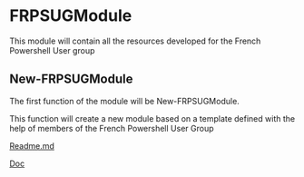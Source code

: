 # FRPSUGModule

This module will contain all the resources developed for the French Powershell User group

## New-FRPSUGModule

The first function of the module will be New-FRPSUGModule.

This function will create a new module based on a template defined with the help of members of the French Powershell User Group

[Readme.md](https://github.com/LaurentLienhard/FRPSUGModule/blob/master/Sources/Ressources/FRPSUGModuleTemplate/README.md)

[Doc](https://github.com/LaurentLienhard/FRPSUGModule/blob/master/Docs/EN-US/New-FRPSUGModule.md)
